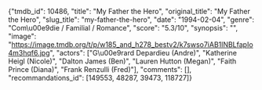 {"tmdb_id": 10486, "title": "My Father the Hero", "original_title": "My Father the Hero", "slug_title": "my-father-the-hero", "date": "1994-02-04", "genre": "Com\u00e9die / Familial / Romance", "score": "5.3/10", "synopsis": "", "image": "https://image.tmdb.org/t/p/w185_and_h278_bestv2/k7swso7iAB1lNBLfapIo4m3hqf6.jpg", "actors": ["G\u00e9rard Depardieu (Andre)", "Katherine Heigl (Nicole)", "Dalton James (Ben)", "Lauren Hutton (Megan)", "Faith Prince (Diana)", "Frank Renzulli (Fred)"], "comments": [], "recommandations_id": [149553, 48287, 39473, 118727]}